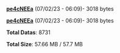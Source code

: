 [**pe4cNEEa**](/data/pe4cNEEa.txt) (07/02/23 - 06:09)- 3018 bytes

[**pe4cNEEa**](/data/pe4cNEEa.txt) (07/02/23 - 06:09)- 3018 bytes

**Total Datas**: 8731

**Total Size**: 57.66 MB / 57.7 MB